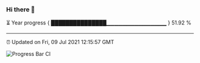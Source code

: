 ### Hi there 👋

⏳ Year progress { ███████████████▁▁▁▁▁▁▁▁▁▁▁▁▁▁▁ } 51.92 %

---

⏰ Updated on Fri, 09 Jul 2021 12:15:57 GMT

![Progress Bar CI](https://github.com/liununu/liununu/workflows/Progress%20Bar%20CI/badge.svg)
